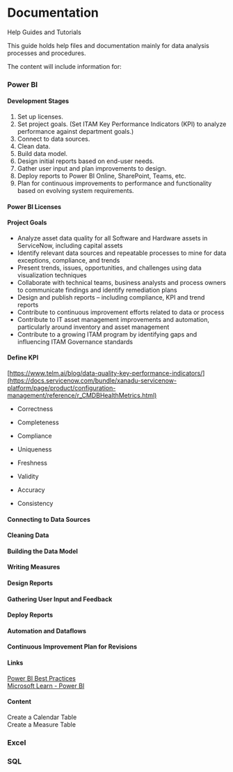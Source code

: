 # Documentation
Help Guides and Tutorials

This guide holds help files and documentation mainly for data analysis processes and procedures.

The content will include information for:

### Power BI

#### Development Stages

1. Set up licenses.
2. Set project goals. (Set ITAM Key Performance Indicators (KPI) to analyze performance against department goals.)
3. Connect to data sources.
4. Clean data.
5. Build data model.
6. Design initial reports based on end-user needs.
7. Gather user input and plan improvements to design.
8. Deploy reports to Power BI Online, SharePoint, Teams, etc.
9. Plan for continuous improvements to performance and functionality based on evolving system requirements.

#### Power BI Licenses
#### Project Goals

- Analyze asset data quality for all Software and Hardware assets in ServiceNow, including capital assets
- Identify relevant data sources and repeatable processes to mine for data exceptions, compliance, and trends
- Present trends, issues, opportunities, and challenges using data visualization techniques
- Collaborate with technical teams, business analysts and process owners to communicate findings and identify remediation plans
- Design and publish reports – including compliance, KPI and trend reports
- Contribute to continuous improvement efforts related to data or process
- Contribute to IT asset management improvements and automation, particularly around inventory and asset management
- Contribute to a growing ITAM program by identifying gaps and influencing ITAM Governance standards

#### Define KPI
[https://www.telm.ai/blog/data-quality-key-performance-indicators/](https://docs.servicenow.com/bundle/xanadu-servicenow-platform/page/product/configuration-management/reference/r_CMDBHealthMetrics.html)
- Correctness
- Completeness
- Compliance


- Uniqueness
- Freshness
- Validity
- Accuracy
- Consistency


#### Connecting to Data Sources
#### Cleaning Data
#### Building the Data Model
#### Writing Measures
#### Design Reports
#### Gathering User Input and Feedback
#### Deploy Reports
#### Automation and Dataflows
#### Continuous Improvement Plan for Revisions 

#### Links  
[Power BI Best Practices](https://exceleratorbi.com.au/best-practices-power-pivot-power-query-power-bi/)  
[Microsoft Learn - Power BI](https://learn.microsoft.com/en-us/training/browse/?expanded=power-platform&products=power-bi)  

#### Content  
Create a Calendar Table  
Create a Measure Table  

### Excel
### SQL


